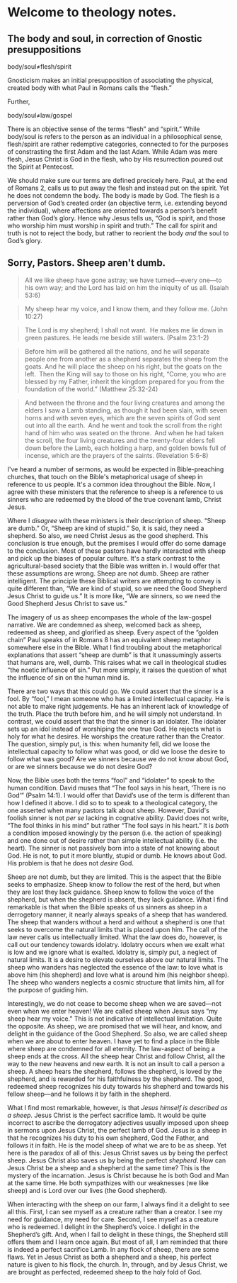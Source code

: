 # Welcome to theology notes.

## The body and soul, in correction of Gnostic presuppositions

body/soul≠flesh/spirit

Gnosticism makes an initial presupposition of associating the physical, created body with what Paul in Romans calls the “flesh.”

Further,

body/soul≠law/gospel

There is an objective sense of the terms “flesh” and “spirit.” While body/soul is refers to the person as an individual in a philosophical sense, flesh/spirit are rather redemptive categories, connected to for the purposes of constrasting the first Adam and the last Adam. While Adam was mere flesh, Jesus Christ is God in the flesh, who by His resurrection poured out the Spirit at Pentecost.

We should make sure our terms are defined precicely here. Paul, at the end of Romans 2, calls us to put away the flesh and instead put on the spirit. Yet he does not condemn the body. The body is made by God. The flesh is a perversion of God’s created order (an objective term, i.e. extending beyond the individual), where affections are oriented towards a person’s benefit rather than God’s glory. Hence why Jesus tells us, “God is spirit, and those who worship him must worship in spirit and truth.” The call for spirit and truth is not to reject the body, but rather to reorient the body *and* the soul to God’s glory.


## Sorry, Pastors. Sheep aren't dumb.

> All we like sheep have gone astray; we have turned—every one—to his own way; and the Lord has laid on him the iniquity of us all. (Isaiah 53:6)

> My sheep hear my voice, and I know them, and they follow me. (John 10:27)

> The Lord is my shepherd; I shall not want. He makes me lie down in green pastures. He leads me beside still waters. (Psalm 23:1-2)

> Before him will be gathered all the nations, and he will separate people one from another as a shepherd separates the sheep from the goats. And he will place the sheep on his right, but the goats on the left. Then the King will say to those on his right, “Come, you who are blessed by my Father, inherit the kingdom prepared for you from the foundation of the world.” (Matthew 25:32-24)

> And between the throne and the four living creatures and among the elders I saw a Lamb standing, as though it had been slain, with seven horns and with seven eyes, which are the seven spirits of God sent out into all the earth. And he went and took the scroll from the right hand of him who was seated on the throne. And when he had taken the scroll, the four living creatures and the twenty-four elders fell down before the Lamb, each holding a harp, and golden bowls full of incense, which are the prayers of the saints. (Revelation 5:6-8)

I've heard a number of sermons, as would be expected in Bible-preaching churches, that touch on the Bible's metaphorical usage of sheep in reference to us people. It's a common idea throughout the Bible. Now, I agree with these ministers that the reference to sheep is a reference to us sinners who are redeemed by the blood of the true covenant lamb, Christ Jesus.

Where I *disagree* with these ministers is their description of sheep. “Sheep are dumb.” Or, “Sheep are kind of stupid.” So, it is said, they need a shepherd. So also, we need Christ Jesus as the good shepherd. This conclusion is true enough, but the premises I would offer do some damage to the conclusion. Most of these pastors have hardly interacted with sheep and pick up the biases of popular culture. It's a stark contrast to the agricultural-based society that the Bible was written in. I would offer that these assumptions are wrong. Sheep are not dumb. Sheep are rather intelligent. The principle these Biblical writers are attempting to convey is quite different than, “We are kind of stupid, so we need the Good Shepherd Jesus Christ to guide us.” It is more like, “We are sinners, so we need the Good Shepherd Jesus Christ to save us.”

The imagery of us as sheep encompases the whole of the law-gospel narrative. We are condemned as sheep, welcomed back as sheep, redeemed as sheep, and glorified as sheep. Every aspect of the “golden chain” Paul speaks of in Romans 8 has an equivalent sheep metaphor somewhere else in the Bible. What I find troubling about the metaphorical explanations that assert “sheep are dumb” is that it unassumingly asserts that humans are, well, dumb. This raises what we call in theological studies “the noetic influence of sin.” Put more simply, it raises the question of what the influence of sin on the human mind is.

There are two ways that this could go. We could assert that the sinner is a fool. By “fool,” I mean someone who has a limited intellectual capacity. He is not able to make right judgements. He has an inherent lack of knowledge of the truth. Place the truth before him, and he will simply not understand. In contrast, we could assert that the that the sinner is an idolater. The idolater sets up an idol instead of worshiping the one true God. He rejects what is holy for what he desires. He worships the creature rather than the Creator. The question, simply put, is this: when humanity fell, did we loose the intellectual capacity to follow what was good, or did we loose the desire to follow what was good? Are we sinners because we do not know about God, or are we sinners because we do not desire God?

Now, the Bible uses both the terms “fool” and “idolater” to speak to the human condition. David muses that “The fool says in his heart, ‘There is no God’” (Psalm 14:1). I would offer that David’s use of the term is different than how I defined it above. I did so to to speak to a theological category, the one asserted when many pastors talk about sheep. However, David's foolish sinner is not *per se* lacking in cognative ability. David does not write, “The fool thinks in his mind” but rather “The fool says in his heart.” It is *both* a condition imposed knowingly by the person (i.e. the action of speaking) and one done out of desire rather than simple intellectual ability (i.e. the heart). The sinner is not passively born into a state of not knowing about God. He is not, to put it more bluntly, stupid or dumb. He knows about God. His problem is that he does not *desire* God.

Sheep are not dumb, but they are limited. This is the aspect that the Bible seeks to emphasize. Sheep know to follow the rest of the herd, but when they are lost they lack guidance. Sheep know to follow the voice of the shepherd, but when the shepherd is absent, they lack guidance. What I find remarkable is that when the Bible speaks of us sinners as sheep in a derrogetory manner, it nearly always speaks of a sheep that has wandered. The sheep that wanders without a herd and without a shepherd is one that seeks to overcome the natural limits that is placed upon him. The call of the law never calls us intellectually limited. What the law does do, however, is call out our tendency towards idolatry. Idolatry occurs when we exalt what is low and we ignore what is exalted. Idolatry is, simply put, a neglect of natural limits. It is a desire to elevate ourselves above our natural limits. The sheep who wanders has neglected the essence of the law: to love what is above him (his shepherd) and love what is around him (his neighbor sheep). The sheep who wanders neglects a cosmic structure that limits him, all for the purpose of guiding him.

Interestingly, we do not cease to become sheep when we are saved—not even when we enter heaven! We are called sheep when Jesus says “my sheep hear my voice.” This is not indicative of intellectual limitation. Quite the opposite. As sheep, we are promised that we will hear, and know, and delight in the guidance of the Good Shepherd. So also, we are called sheep when we are about to enter heaven. I have yet to find a place in the Bible where sheep are condemned for all eternity. The law-aspect of being a sheep ends at the cross. All the sheep hear Christ and follow Christ, all the way to the new heavens and new earth. It is not an insult to call a person a sheep. A sheep hears the shepherd, follows the shepherd, is loved by the shepherd, and is rewarded for his faithfulness by the shepherd. The good, redeemed sheep recognizes his duty towards his shepherd and towards his fellow sheep—and he follows it by faith in the shepherd.

What I find most remarkable, however, is that *Jesus himself is described as a sheep.* Jesus Christ is the perfect sacrifice lamb. It would be quite incorrect to ascribe the derrogatory adjectives usually imposed upon sheep in sermons upon Jesus Christ, the perfect lamb of God. Jesus is a sheep in that he recognizes his duty to his own shepherd, God the Father, and follows it in faith. He is the model sheep of what we are to be as sheep. Yet here is the paradox of all of this: Jesus Christ saves us by being the perfect sheep. Jesus Christ also saves us by being the perfect *shepherd*. How can Jesus Christ be a sheep and a shepherd at the same time? This is the mystery of the incarnation. Jesus is Christ because he is both God and Man at the same time. He both sympathizes with our weaknesses (we like sheep) and is Lord over our lives (the Good shepherd).

When interacting with the sheep on our farm, I always find it a delight to see all this. First, I can see myself as a creature rather than a creator. I see my need for guidance, my need for care. Second, I see myself as a creature who is redeemed. I delight in the Shepherd’s voice. I delight in the Shepherd’s gift. And, when I fail to delight in these things, the Shepherd still offers them and I learn once again. But most of all, I am reminded that there is indeed a perfect sacrifice Lamb. In any flock of sheep, there are some flaws. Yet in Jesus Christ as both a shepherd and a sheep, his perfect nature is given to his flock, the church. In, through, and by Jesus Christ, we are brought as perfected, redeemed sheep to the holy fold of God.
